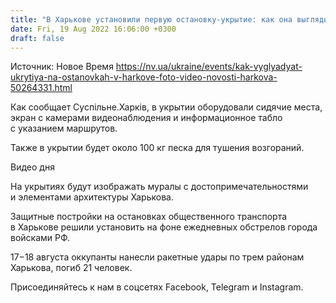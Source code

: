 ```yaml
---
title: "В Харькове установили первую остановку-укрытие: как она выглядит"
date: Fri, 19 Aug 2022 16:06:00 +0300
draft: false
---
```

Источник: Новое Время https://nv.ua/ukraine/events/kak-vyglyadyat-ukrytiya-na-ostanovkah-v-harkove-foto-video-novosti-harkova-50264331.html


 Как сообщает Суспільне.Харків, в укрытии оборудовали сидячие места, экран с камерами видеонаблюдения и информационное табло с указанием маршрутов.

Также в укрытии будет около 100 кг песка для тушения возгораний.

 Видео дня   

На укрытиях будут изображать муралы с достопримечательностями и элементами архитектуры Харькова.

Защитные постройки на остановках общественного транспорта в Харькове решили установить на фоне ежедневных обстрелов города войсками РФ.

17−18 августа оккупанты нанесли ракетные удары по трем районам Харькова, погиб 21 человек.

Присоединяйтесь к нам в соцсетях Facebook, Telegram и Instagram.
